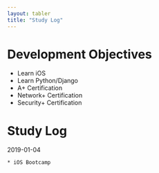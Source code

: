 ```yaml
---
layout: tabler
title: "Study Log"
---
```


# Development Objectives

* Learn iOS
* Learn Python/Django
* A+ Certification
* Network+ Certification
* Security+ Certification

# Study Log

2019-01-04

    * iOS Bootcamp